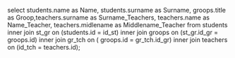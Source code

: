 select students.name as Name, students.surname as Surname, groops.title as Groop,teachers.surname as Surname_Teachers, teachers.name as Name_Teacher, teachers.midlename as Middlename_Teacher from students inner join st_gr on (students.id = id_st) inner join groops on (st_gr.id_gr = groops.id) inner join gr_tch on ( groops.id = gr_tch.id_gr) inner join teachers on (id_tch = teachers.id);
